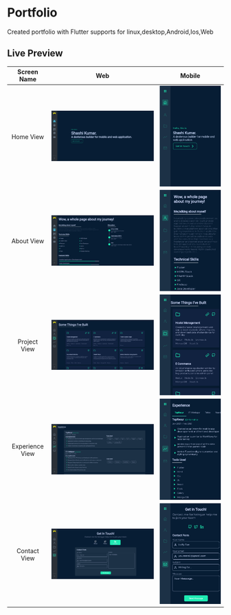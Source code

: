 # Portfolio

Created portfolio with Flutter supports for linux,desktop,Android,Ios,Web

## Live Preview
Screen Name| Web  | Mobile | 
|:---:| :---: | :---: | 
| Home View | ![Home](https://github.com/shashiben/portfolio/blob/master/screenshots/web/home.png?raw=true)| ![Home](https://github.com/shashiben/portfolio/blob/master/screenshots/mobile/home.png?raw=true) | 
| About View |   ![About](https://github.com/shashiben/portfolio/blob/master/screenshots/web/about.png?raw=true)| ![About](https://github.com/shashiben/portfolio/blob/master/screenshots/mobile/about.png?raw=true) |  
| Project View |   ![Project](https://github.com/shashiben/portfolio/blob/master/screenshots/web/projects.png?raw=true)| ![Project](https://github.com/shashiben/portfolio/blob/master/screenshots/mobile/project.png?raw=true) |   
| Experience View |  ![Experience](https://github.com/shashiben/portfolio/blob/master/screenshots/web/experience.png?raw=true)| ![Experience](https://github.com/shashiben/portfolio/blob/master/screenshots/mobile/experience.png?raw=true) |   
| Contact View |  ![Contact](https://github.com/shashiben/portfolio/blob/master/screenshots/web/contact.png?raw=true)| ![Contact](https://github.com/shashiben/portfolio/blob/master/screenshots/mobile/contact.png?raw=true) |  



